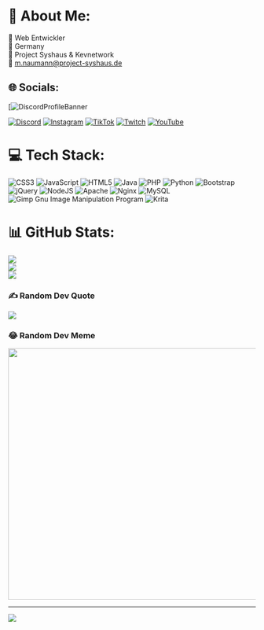 # 💫 About Me:
🔭 Web Entwickler<br>👯 Germany<br>🤝 Project Syshaus & Kevnetwork<br>💬 m.naumann@project-syshaus.de<br>


## 🌐 Socials:

[![DiscordProfileBanner](https://discord.c99.nl/widget/theme-4/603993891254829264.png)

[![Discord](https://img.shields.io/badge/Discord-%237289DA.svg?logo=discord&logoColor=white)](htttps://discord.gg/discord.gg/projectsyshaus) [![Instagram](https://img.shields.io/badge/Instagram-%23E4405F.svg?logo=Instagram&logoColor=white)](https://instagram.com/jemmand92) [![TikTok](https://img.shields.io/badge/TikTok-%23000000.svg?logo=TikTok&logoColor=white)](https://tiktok.com/@hyperwolf1232) [![Twitch](https://img.shields.io/badge/Twitch-%239146FF.svg?logo=Twitch&logoColor=white)](https://twitch.tv/marceltv11) [![YouTube](https://img.shields.io/badge/YouTube-%23FF0000.svg?logo=YouTube&logoColor=white)](https://youtube.com/c/UCy6PP4at156p_8w4UFXNNng) 

# 💻 Tech Stack:
![CSS3](https://img.shields.io/badge/css3-%231572B6.svg?style=for-the-badge&logo=css3&logoColor=white) ![JavaScript](https://img.shields.io/badge/javascript-%23323330.svg?style=for-the-badge&logo=javascript&logoColor=%23F7DF1E) ![HTML5](https://img.shields.io/badge/html5-%23E34F26.svg?style=for-the-badge&logo=html5&logoColor=white) ![Java](https://img.shields.io/badge/java-%23ED8B00.svg?style=for-the-badge&logo=java&logoColor=white) ![PHP](https://img.shields.io/badge/php-%23777BB4.svg?style=for-the-badge&logo=php&logoColor=white) ![Python](https://img.shields.io/badge/python-3670A0?style=for-the-badge&logo=python&logoColor=ffdd54) ![Bootstrap](https://img.shields.io/badge/bootstrap-%23563D7C.svg?style=for-the-badge&logo=bootstrap&logoColor=white) ![jQuery](https://img.shields.io/badge/jquery-%230769AD.svg?style=for-the-badge&logo=jquery&logoColor=white) ![NodeJS](https://img.shields.io/badge/node.js-6DA55F?style=for-the-badge&logo=node.js&logoColor=white) ![Apache](https://img.shields.io/badge/apache-%23D42029.svg?style=for-the-badge&logo=apache&logoColor=white) ![Nginx](https://img.shields.io/badge/nginx-%23009639.svg?style=for-the-badge&logo=nginx&logoColor=white) ![MySQL](https://img.shields.io/badge/mysql-%2300f.svg?style=for-the-badge&logo=mysql&logoColor=white) ![Gimp Gnu Image Manipulation Program](https://img.shields.io/badge/Gimp-657D8B?style=for-the-badge&logo=gimp&logoColor=FFFFFF) ![Krita](https://img.shields.io/badge/Krita-203759?style=for-the-badge&logo=krita&logoColor=EEF37B)
# 📊 GitHub Stats:
![](https://github-readme-stats.vercel.app/api?username=marcel113&theme=dracula&hide_border=false&include_all_commits=false&count_private=false)<br/>
![](https://github-readme-streak-stats.herokuapp.com/?user=marcel113&theme=dracula&hide_border=false)<br/>
![](https://github-readme-stats.vercel.app/api/top-langs/?username=marcel113&theme=dracula&hide_border=false&include_all_commits=false&count_private=false&layout=compact)

### ✍️ Random Dev Quote
![](https://quotes-github-readme.vercel.app/api?type=horizontal&theme=radical)

### 😂 Random Dev Meme
<img src="https://random-memer.herokuapp.com/" width="512px"/>

---
[![](https://visitcount.itsvg.in/api?id=marcel113&icon=0&color=0)](https://visitcount.itsvg.in)
